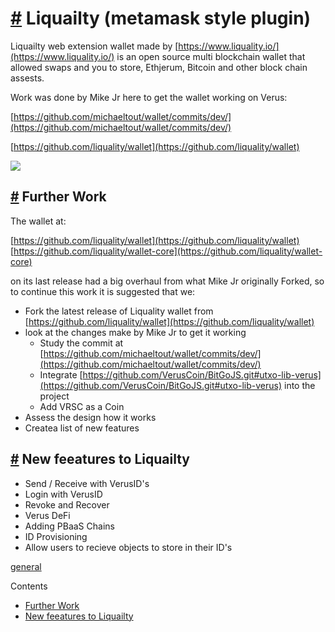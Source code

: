 # [\#](https://monkins1010.github.io/vexchange/getting-started/\#liquailty-metamask-style-plugin) Liquailty (metamask style plugin)

Liquailty web extension wallet made by [https://www.liquality.io/](https://www.liquality.io/) is an open source multi blockchain wallet that allowed swaps and you to store, Ethjerum, Bitcoin and other block chain assests.

Work was done by Mike Jr here to get the wallet working on Verus:

[https://github.com/michaeltout/wallet/commits/dev/](https://github.com/michaeltout/wallet/commits/dev/)

[https://github.com/liquality/wallet](https://github.com/liquality/wallet)

![](https://monkins1010.github.io/liquailtyvrsc.png)

## [\#](https://monkins1010.github.io/vexchange/getting-started/\#further-work) Further Work

The wallet at:

[https://github.com/liquality/wallet](https://github.com/liquality/wallet) [https://github.com/liquality/wallet-core](https://github.com/liquality/wallet-core)

on its last release had a big overhaul from what Mike Jr originally Forked, so to continue this work it is suggested that we:

- Fork the latest release of Liquality wallet from [https://github.com/liquality/wallet](https://github.com/liquality/wallet)
- look at the changes make by Mike Jr to get it working
  - Study the commit at [https://github.com/michaeltout/wallet/commits/dev/](https://github.com/michaeltout/wallet/commits/dev/)
  - Integrate [https://github.com/VerusCoin/BitGoJS.git#utxo-lib-verus](https://github.com/VerusCoin/BitGoJS.git#utxo-lib-verus) into the project
  - Add VRSC as a Coin
- Assess the design how it works
- Createa list of new features

## [\#](https://monkins1010.github.io/vexchange/getting-started/\#new-feeatures-to-liquailty) New feeatures to Liquailty

- Send / Receive with VerusID's
- Login with VerusID
- Revoke and Recover
- Verus DeFi
- Adding PBaaS Chains
- ID Provisioning
- Allow users to recieve objects to store in their ID's

[general](https://monkins1010.github.io/tags/general/)

Contents

- [Further Work](https://monkins1010.github.io/vexchange/getting-started/#further-work)
- [New feeatures to Liquailty](https://monkins1010.github.io/vexchange/getting-started/#new-feeatures-to-liquailty)